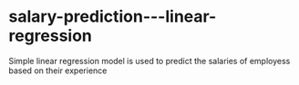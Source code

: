 # salary-prediction---linear-regression
Simple linear regression model is used to predict the salaries of employess based on their experience
